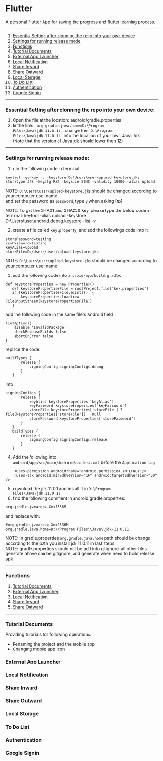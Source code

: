 # Flutter

A personal Flutter App for saving the progress and flutter learning process.

---
1. [Essential Setting after clonning the repo into your own device](#essential-setting-after-clonning-the-repo-into-your-own-device)
2. [Settings for running release mode](#settings-for-running-release-mode)
3. [Functions](#functions)
4. [Tutorial Documents](#tutorial-documents)
5. [External App Launcher](#external-app-launcher)
6. [Local Notification](#local-notification)
7. [Share Inward](#share-inward)
8. [Share Outward](#share-outward)
9. [Local Storage](#local-storage)
10. [To Do List](#to-do-list)
11. [Authentication](#authentication)
12. [Google Signin](#google-signin)
---
### Essential Setting after clonning the repo into your own device:
1. Open the file at the location: android/gradle.properties
2. In the line: <code> org.gradle.java.home=D:\\Program Files\\Java\\jdk-11.0.11 </code>, change the <code> D:\\Program Files\\Java\\jdk-11.0.11 </code> into the location of your own Java Jdk  
(Note that the version of Java jdk should lower then 12)
---

### Settings for running release mode:
1. run the following code in terminal:
```temrinal
keytool -genkey -v -keystore D:\Users\user\upload-keystore.jks -storetype JKS -keyalg RSA -keysize 2048 -validity 10000 -alias upload
```
NOTE: <code>D:\Users\user\upload-keystore.jks</code> should be changed according to your computer user name  
and set the password as <code>password</code>, type <code>y</code> when asking [<code>No</code>]  

NOTE: To get the SHA01 and SHA256 key, please type the below code in terminal:
keytool -alias upload -keystore D:\Users\user\.android.debug.keystore -list -v

2. create a file called <code>key.property</code>, and add the followings code into it:
```
storePassword=testing
keyPassword=testing
keyAlias=upload
storeFile=D:/Users/user/upload-keystore.jks
```
NOTE: <code>D:\Users\user\upload-keystore.jks</code> should be changed according to your computer user name  

3. add the following code into <code>android/app/build.gradle</code>:
```
def keystoreProperties = new Properties()
   def keystorePropertiesFile = rootProject.file('key.properties')
   if (keystorePropertiesFile.exists()) {
       keystoreProperties.load(new FileInputStream(keystorePropertiesFile))
   }
```
add the following code in the same file's Android field  
```
lintOptions{
    disable 'InvalidPackage'
    checkReleaseBuilds false
    abortOnError false
}
```
replace the code:  
```
buildTypes {
       release {
           signingConfig signingConfigs.debug
       }
   }
```
into  
```
signingConfigs {
       release {
           keyAlias keystoreProperties['keyAlias']
           keyPassword keystoreProperties['keyPassword']
           storeFile keystoreProperties['storeFile'] ? file(keystoreProperties['storeFile']) : null
           storePassword keystoreProperties['storePassword']
       }
   }
   buildTypes {
       release {
           signingConfig signingConfigs.release
       }
   }
```
4. Add the following into <code>android/app/src/main/AndroidManifest.xml</code>,before the <code>Application tag</code>  
```
    <uses-permission android:name="android.permission.INTERNET"/>
    <uses-sdk android:minSdkVersion="16" android:targetSdkVersion="30" />
```
5. download the jdk 11.0.1 and install it in <code>D:\Program Files\Java\jdk-11.0.11</code>  
6. find the following comment in android/gradle.properties:  
```
org.gradle.jvmargs=-Xmx1536M
```
and replace with:  
```
#org.gradle.jvmargs=-Xmx1536M
org.gradle.java.home=D:\\Program Files\\Java\\jdk-11.0.11
```
NOTE: In gradle.properties:<code>org.gradle.java.home</code> path should be change according to the path you install jdk 11.0.11 in last steps  
NOTE: gradle.properties should not be add into gitignore, all other files generate above can be gitignore, and generate when need to build release apk

---
### Functions:

1. [Tutorial Documents](#TutorialDocuments)
2. [External App Launcher](#ExternalAppLauncher)
3. [Local Notification](#LocalNotification)
4. [Share Inward](#ShareInward)
5. [Share Outward](#ShareOutward)

---
### Tutorial Documents

Providing tutorials for following operations:  
+ Renaming the project and the mobile app
+ Changing mobile app icon  


### External App Launcher

### Local Notification

### Share Inward

### Share Outward

### Local Storage

### To Do List

### Authentication

### Google Signin
